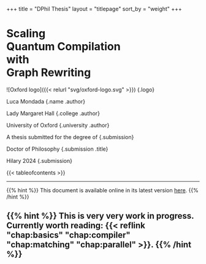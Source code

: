 +++
title = "DPhil Thesis"
layout = "titlepage"
sort_by = "weight"
+++

# Scaling<br />Quantum Compilation<br />with<br />Graph Rewriting

![Oxford logo]({{< relurl "svg/oxford-logo.svg" >}})
{.logo}

Luca Mondada
{.name .author}

Lady Margaret Hall
{.college .author}

University of Oxford
{.university .author}

A thesis submitted for the degree of
{.submission}

Doctor of Philosophy
{.submission .title}

Hilary 2024
{.submission}

{{< tableofcontents >}}

---
{{% hint %}}
This document is available online in its latest version [here](https://luca.mondada.net/dphil-thesis).
{{% /hint %}}

{{% hint %}}
This is very very work in progress. Currently worth reading:
{{< reflink "chap:basics" "chap:compiler" "chap:matching" "chap:parallel" >}}.
{{% /hint %}}
---
